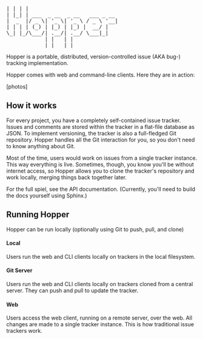 <pre>
| | | |                            
| |_| | ___  _ __  _ __   ___ _ __ 
|  _  |/ _ \| '_ \| '_ \ / _ \ '__|
| | | | (_) | |_) | |_) |  __/ |   
\_| |_/\___/| .__/| .__/ \___|_|   
            | |   | |              
            |_|   |_|              
</pre>

Hopper is a portable, distributed, version-controlled issue (AKA bug-) tracking
implementation. 

Hopper comes with web and command-line clients. Here they are in action:

[photos]

How it works
------------
For every project, you have a completely self-contained issue tracker. Issues
and comments are stored within the tracker in a flat-file database as JSON. To
implement versioning, the tracker is also a full-fledged Git repository. Hopper 
handles all the Git interaction for you, so you don't need to know anything 
about Git. 

Most of the time, users would work on issues from a single tracker instance.
This way everything is live. Sometimes, though, you know you'll be without 
internet access, so Hopper allows you to clone the tracker's repository and
work locally, merging things back together later.

For the full spiel, see the API documentation. (Currently, you'll need to build
the docs yourself using Sphinx.)

Running Hopper
--------------
Hopper can be run locally (optionally using Git to push, pull, and clone)

#### Local 
Users run the web and CLI clients locally on trackers in the local filesystem.

#### Git Server
Users run the web and CLI clients locally on trackers cloned from a central 
server. They can push and pull to update the tracker.

#### Web
Users access the web client, running on a remote server, over the web. All 
changes are made to a single tracker instance. This is how traditional issue
trackers work.
